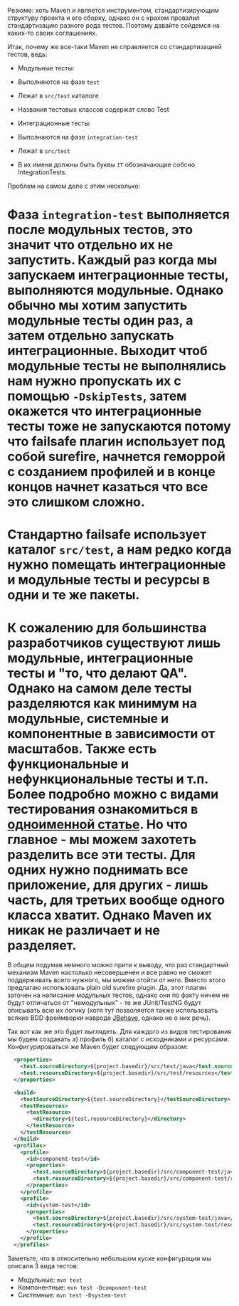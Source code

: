 Резюме: хоть Maven и является инструментом, стандартизирующим структуру проекта и его сборку, однако он с крахом провалил стандартизацию разного рода тестов. Поэтому давайте сойдемся на каких-то своих соглашениях.

Итак, почему же все-таки Maven не справляется со стандартизацией тестов, ведь:
* Модульные тесты: 
 * Выполняются на фазе `test` 
 * Лежат в `src/test` каталоге
 * Названия тестовых классов содержат слово Test

* Интеграционные тесты:
 * Выполнаются на фазе `integration-test`
 * Лежат в `src/test`
 * В их имени должны быть буквы `IT` обозначающие собсно IntegrationTests.

Проблем на самом деле с этим несколько:
 # Фаза `integration-test` выполняется после модульных тестов, это значит что отдельно их не запустить. Каждый раз когда мы запускаем интеграционные тесты, выполняются модульные. Однако обычно мы хотим запустить модульные тесты один раз, а затем отдельно запускать интеграционные. Выходит чтоб модульные тесты не выполнялись нам нужно пропускать их с помощью `-DskipTests`, затем окажется что интеграционные тесты тоже не запускаются потому что failsafe плагин использует под собой surefire, начнется геморрой с созданием профилей и в конце концов начнет казаться что все это слишком сложно.
 # Стандартно failsafe использует каталог `src/test`, а нам редко когда нужно помещать интеграционные и модульные тесты и ресурсы в одни и те же пакеты.
 # К сожалению для большинства разработчиков существуют лишь модульные, интеграционные тесты и "то, что делают QA". Однако на самом деле тесты разделяются как минимум на модульные, системные и компонентные в зависимости от масштабов. Также есть функциональные и нефункциональные тесты и т.п. Более подробно можно с видами тестирования ознакомиться в [одноименной статье](http://articles.javatalks.ru/articles/4). Но что главное - мы можем захотеть разделить все эти тесты. Для одних нужно поднимать все приложение, для других - лишь часть, для третьих вообще одного класса хватит. Однако Maven их никак не различает и не разделяет.

В общем подумав немного можно прити к выводу, что раз стандартный механизм Maven настолько несовершенен и все равно не сможет поддерживать всего нужного, мы можем отойти от него. Вместо этого предлагаю использовать plain old surefire plugin. Да, этот плагин заточен на написание модульных тестов, однако они по факту ничем не будут отличаться от "немодульных" - те же JUnit/TestNG будут описывать всю их логику (хотя тут позволяется также использовать всякие BDD фреймворки навроде [JBehave](http://jbehave.org/), однако не о них речь).

Так вот как же это будет выглядеть. Для каждого из видов тестирования мы будем создавать а) профиль б) каталог с исходниками и ресурсами. Конфигурироваться же Maven будет следующим образом:
```xml
  <properties>
    <test.sourceDirectory>${project.basedir}/src/test/java</test.sourceDirectory>
    <test.resourceDirectory>${project.basedir}/src/test/resources</test.resourceDirectory>
  </properties>

  <build>
    <testSourceDirectory>${test.sourceDirectory}</testSourceDirectory>
    <testResources>
      <testResource>
        <directory>${test.resourceDirectory}</directory>
      </testResource>
    </testResources>
  </build>
  <profiles>
    <profile>
      <id>component-test</id>
      <properties>
        <test.sourceDirectory>${project.basedir}/src/component-test/java</test.sourceDirectory>
        <test.resourceDirectory>${project.basedir}/src/component-test/resources</test.resourceDirectory>
      </properties>
    </profile>
    <profile>
      <id>system-test</id>
      <properties>
        <test.sourceDirectory>${project.basedir}/src/system-test/java</test.sourceDirectory>
        <test.resourceDirectory>${project.basedir}/src/system-test/resources</test.resourceDirectory>
      </properties>
    </profile>
  </profiles>
```
Заметьте, что в относительно небольшом куске конфигурации мы описали 3 вида тестов:
* Модульные: `mvn test`
* Компонентные: `mvn test -Dcomponent-test`
* Системные: `mvn test -Dsystem-test`
